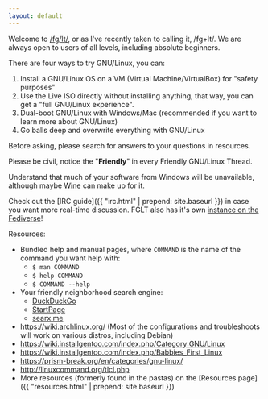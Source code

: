 ```yaml
---
layout: default
---
```


Welcome to [/fg/lt/](http://boards.4chan.org/g/catalog#s=flt), or as I've
recently taken to calling it, /fg+lt/. We are always open to users of all
levels, including absolute beginners.

There are four ways to try GNU/Linux, you can:

1. Install a GNU/Linux OS on a VM (Virtual Machine/VirtualBox) for "safety
   purposes"
2. Use the Live ISO directly without installing anything, that way, you can get
   a "full GNU/Linux experience".
3. Dual-boot GNU/Linux with Windows/Mac (recommended if you want to learn more
   about GNU/Linux)
4. Go balls deep and overwrite everything with GNU/Linux

Before asking, please search for answers to your questions in resources.

Please be civil, notice the "**Friendly**" in every Friendly GNU/Linux Thread.

Understand that much of your software from Windows will be unavailable,
although maybe [Wine](https://help.ubuntu.com/community/Wine) can make up for
it.

Check out the [IRC guide]({{ "irc.html" | prepend: site.baseurl }}) in case you
want more real-time discussion. FGLT also has it's own [instance on the
Fediverse](https://soc.fglt.nl/)!

Resources:

- Bundled help and manual pages, where `COMMAND` is the name of the command you
  want help with:
	- `$ man COMMAND`
	- `$ help COMMAND`
	- `$ COMMAND --help`
- Your friendly neighborhood search engine:
	- [DuckDuckGo](https://duckduckgo.com/)
	- [StartPage](https://www.startpage.com/)
	- [searx.me](https://searx.space/)
- <https://wiki.archlinux.org/> (Most of the configurations and troubleshoots
  will work on various distros, including Debian)
- <https://wiki.installgentoo.com/index.php/Category:GNU/Linux>
- <https://wiki.installgentoo.com/index.php/Babbies_First_Linux>
- <https://prism-break.org/en/categories/gnu-linux/>
- <http://linuxcommand.org/tlcl.php>
- More resources (formerly found in the pastas) on the [Resources page]({{
  "resources.html" | prepend: site.baseurl }})

